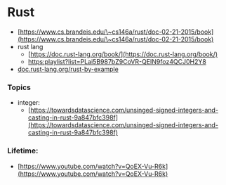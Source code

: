 # Rust



* [https://www.cs.brandeis.edu/\~cs146a/rust/doc-02-21-2015/book](https://www.cs.brandeis.edu/\~cs146a/rust/doc-02-21-2015/book)
* rust lang
  * [https://doc.rust-lang.org/book/](https://doc.rust-lang.org/book/)
  * [https:playlist?list=PLai5B987bZ9CoVR-QEIN9foz4QCJ0H2Y8](https://www.youtube.com/playlist?list=PLai5B987bZ9CoVR-QEIN9foz4QCJ0H2Y8)
* [doc.rust-lang.org/rust-by-example](https://doc.rust-lang.org/rust-by-example/hello.html)

### Topics

* integer:
  * [https://towardsdatascience.com/unsinged-signed-integers-and-casting-in-rust-9a847bfc398f](https://towardsdatascience.com/unsinged-signed-integers-and-casting-in-rust-9a847bfc398f)

### Lifetime:

* [https://www.youtube.com/watch?v=QoEX-Vu-R6k](https://www.youtube.com/watch?v=QoEX-Vu-R6k)
